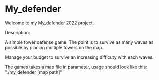 # My_defender
Welcome to my My_defender 2022 project.

Description:

A simple tower defense game. The point is to survive as many waves as possible by placing multiple towers on the map. 

Manage your budget to survive an increasing difficuty with each waves.

The games takes a map file in parameter, usage should look like this: "./my_defender [map path]"
